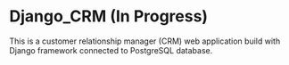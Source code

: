 # Django_CRM (In Progress)
This is a customer relationship manager (CRM) web application build with Django framework connected to PostgreSQL database.
